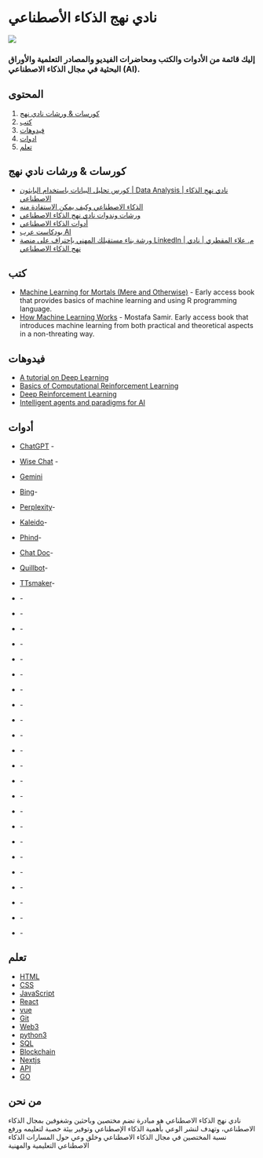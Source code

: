 #                        نادي نهج الذكاء الأصطناعي  

![](	https://aiapproachclub.com/images/logo-color.png)
###                               إليك قائمة من الأدوات والكتب ومحاضرات الفيديو والمصادر التعلمية والأوراق البحثية في مجال الذكاء الاصطناعي (AI).

## المحتوى 

1. [كورسات & ورشات نادي نهج ](#كورسات_&_ورشات_نادي_نهج )
2. [كتب](#كتب)
3. [فيدوهات](#فيدوهات )
11. [ادوات](#ادوات)
8. [تعلم](#تعلم)

## كورسات & ورشات نادي نهج
* [كورس تحليل البيانات باستخدام البايثون | Data Analysis | نادي نهج الذكاء الاصطناعي](https://www.youtube.com/playlist?list=PL6rf96_rBBjhTpMYULFpBHWmwSgrl00aB)
* [الذكاء الاصطناعي وكيف يمكن الاستفادة منه](https://www.youtube.com/watch?v=o96jddIW-Hw)
* [ورشات وندوات نادي نهج الذكاء الاصطناعي](https://www.youtube.com/playlist?list=PL6rf96_rBBjiU81m1ENzpcDCA6d7fuHET)
* [أدوات الذكاء الاصطناعي](https://www.youtube.com/playlist?list=PL6rf96_rBBjhAMVI1ngkhn3gERA54wwVR)
* [بودكاست عرب AI](https://www.youtube.com/playlist?list=PL6rf96_rBBjhD5K0plXJbcdCEhS9ges2G)
* [ورشة بناء مستقبلك المهني بإحتراف على منصة LinkedIn | م. علاء المقطري | نادي نهج الذكاء الاصطناعي](https://www.youtube.com/watch?v=aWNRJbeeEv8)


## كتب

* [Machine Learning for Mortals (Mere and Otherwise)](https://www.manning.com/books/machine-learning-for-mortals-mere-and-otherwise) - Early access book that provides basics of machine learning and using R programming language.
* [How Machine Learning Works](https://livebook.manning.com/book/how-machine-learning-works/welcome/v-5) - Mostafa Samir. Early access book that introduces machine learning from both practical and theoretical aspects in a non-threating way.


## فيدوهات

* [A tutorial on Deep Learning](http://videolectures.net/jul09_hinton_deeplearn)
* [Basics of Computational Reinforcement Learning](http://videolectures.net/rldm2015_littman_computational_reinforcement)
* [Deep Reinforcement Learning](http://videolectures.net/rldm2015_silver_reinforcement_learning)
* [Intelligent agents and paradigms for AI](https://youtu.be/7o2GzSj86e8?t=3457)


## أدوات 
* [ChatGPT](https://chat.openai.com/auth/login) -  

* [Wise Chat](https://play.google.com/store/apps/detailsid=thanhnamitit.com.wisechat&pli=1) - 
* [Gemini](https://gemini.google.com/app)
* [Bing](https://play.google.com/store/apps/details?id=com.microsoft.bing&pcampaignid=web_share)-
* [Perplexity](https://www.perplexity.ai/)-
* [Kaleido](https://www.kaleido.ai/)-
* [Phind](https://www.phind.com/search?home=true)-
* [Chat Doc](https://chatdoc.com/)-
* [Quillbot](https://quillbot.com/)-
* [TTsmaker](https://ttsmaker.com/ar)-
* []()-
* []()-
* []()-
* []()-
* []()-
* []()-
* []()-
* []()-
* []()-
* []()-
* []()-
* []()-
* []()-
* []()-
* []()-
* []()-
* []()-
* []()-
* []()-
* []()-
* []()-
* []()-
* []()-

## تعلم 

* [HTML](https://html.com/) 
* [CSS]([https://web.dev/learn/css.com/](https://web.dev/learn/css)) 
* [JavaScript](https://javascript.info.com/) 
* [React](https://reactplay.io.com/) 
* [vue](https://learnvue.co/) 
* [Git](https://git-scm.com/book) 
* [Web3](https://learnweb3.io.com/) 
* [python3](https://learnpython.org/) 
* [SQL](https://w3schools.com/sql) 
* [Blockchain](https://cryptozombies.io.) 
* [Nextjs](https://nextjs.org/learn/) 
* [API](https://rapidapi.com/learn/) 
* [GO](https://learn-golang.org/) 
## من نحن 
نادي نهج الذكاء الاصطناعي هو مبادرة تضم مختصين وباحثين وشغوفين بمجال الذكاء الاصطناعي، وتهدف لنشر الوعي بأهمية الذكاء الإصطناعي وتوفير بيئة خصبة لتعليمه ورفع نسبة المختصين في مجال الذكاء الاصطناعي وخلق وعي حول المسارات الذكاء الاصطناعي التعليمية والمهنية
